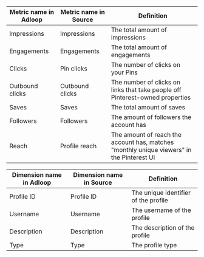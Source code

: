 

|  **Metric name in Adloop**  |  **Metric name in Source**  |  **Definition**  | 
|  --- |  --- |  --- | 
|   Impressions | Impressions | The total amount of impressions | 
|   Engagements | Engagements | The total amount of engagements | 
|   Clicks  | Pin clicks | The number of clicks on your Pins | 
|   Outbound clicks | Outbound clicks | The number of clicks on links that take people off Pinterest-owned properties | 
|   Saves | Saves | The total amount of saves | 
|   Followers | Followers | The amount of followers the account has | 
|   Reach | Profile reach | The amount of reach the account has, matches "monthly unique viewers" in the Pinterest UI | 



|  **Dimension name in Adloop**  |  **Dimension name in Source**  |  **Definition**  | 
|  --- |  --- |  --- | 
|  Profile ID | Profile ID | The unique identifier of the profile | 
|  Username | Username | The username of the profile | 
|  Description | Description | The description of the profile | 
|  Type | Type | The profile type | 





